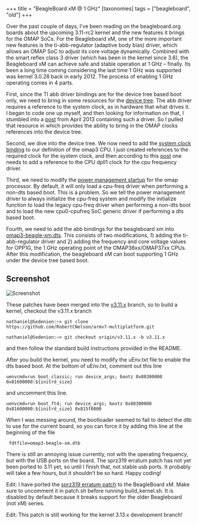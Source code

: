 +++
title = "BeagleBoard xM @ 1 GHz"
[taxonomies]
tags = ["beagleboard", "old"]
+++

Over the past couple of days, I’ve been reading on the beagleboard.org boards about the upcoming 3.11-rc2 kernel and the new features it brings for the OMAP SoCs.  For the Beagleboard xM, one of the more important new features is the ti-abb-regulator (adaptive body bias) driver, which allows an OMAP SoC to adjust its core voltage dynamically.  Combined with the smart reflex class 3 driver (which has been in the kernel since 3.6), the Beagleboard xM can achieve safe and stable operation at 1 GHz – finally.  Its been a long time coming considering the last time 1 GHz was supported was kernel 3.0.28 back in early 2012.  The process of enabling 1 GHz operating comes in 4 parts.

First, since the TI abb driver bindings are for the device tree based boot only, we need to bring in some resources for the [device tree](https://github.com/Teknoman117/beagleboardxm-kernel/blob/v3.11.x/patches/drivers/0005-ARM-dts-omap-clock-bindings-driver.patch).  The abb driver requires a reference to the system clock, as in hardware that what drives it.  I began to code one up myself, and then looking for information on that, I stumbled into a [post](http://lkml.indiana.edu/hypermail/linux/kernel/1304.1/04079.html) from April 2013  containing such a driver.  So I pulled that resource in which provides the ability to bring in the OMAP clocks references into the device tree.

Second, we dive into the device tree.  We now need to add the [system clock binding](https://github.com/Teknoman117/beagleboardxm-kernel/blob/v3.11.x/patches/omap/0014-ARM-dts-omap3-add-clock-bindings-to-dts.patch) to our definition of the omap3 CPU. I just created references to the required clock for the system clock, and then according to this [post](http://lkml.indiana.edu/hypermail/linux/kernel/1304.1/04074.html) one needs to add a reference to the CPU dpll1 clock for the cpu frequency driver.

Third, we need to modify the [power management startup](https://github.com/Teknoman117/beagleboardxm-kernel/blob/v3.11.x/patches/omap/0015-ARM-dts-omap-boot-support-cpu0-cpufreq.patch) for the omap processor. By default, it will only load a cpu-freq driver when performing a non-dts based boot.  This is a problem.  So we tell the power management driver to always initialize the cpu-freq system and modify the initialize function to load the legacy cpu-freq driver when performing a non-dts boot and to load the new cpu0-cpufreq SoC generic driver if performing a dts based boot.

Fourth, we need to add the abb bindings for the beagleboard xm into [omap3-beagle-xm.dts](https://github.com/Teknoman117/beagleboardxm-kernel/blob/v3.11.x/patches/omap/0016-ARM-dts-omap3-beagle-xm-add-opp1g-abb-bindings.patch).  This consists of two modifications, 1) adding the ti-abb-regulator driver and 2) adding the frequency and core voltage values for OPP1G, the 1 GHz operating point of the OMAP36xx/OMAP37xx CPUs.  After this modification, the beagleboard xM can boot supporting 1 GHz under the device tree based boot.

## Screenshot
![Screenshot](/blog/assets/bbxm-1ghz.jpg)

These patches have been merged into the [v3.11.x](https://github.com/RobertCNelson/armv7-multiplatform/tree/v3.11.x) branch, so to build a kernel, checkout the v3.11.x branch

```
nathaniel@Sedenion:~> git clone https://github.com/RobertCNelson/armv7-multiplatform.git

nathaniel@Sedenion:~> git checkout origin/v3.11.x -b v3.11.x
```

and then follow the standard build instructions provided in the README.

After you build the kernel, you need to modify the uEnv.txt file to enable the dts based boot.  At the bottom of  uEnv.txt, comment out this line

```
uenvcmd=run boot_classic; run device_args; bootz 0x80300000 0x81600000:${initrd_size}
```

and uncomment this line.

```
uenvcmd=run boot_ftd; run device_args; bootz 0x80300000 0x81600000:${initrd_size} 0x815f0000
```

When I was messing around, the bootloader seemed to fail to detect the dtb to use for the current board, so you can force it by adding this line at the beginning of the file

```
 fdtfile=omap3-beagle-xm.dtb
```

There is still an annoying issue currently, not with the operating frequency, but with the USB ports on the board.  The sprz319 erratum patch has not yet been ported to 3.11 yet, so until I finish that, not stable usb ports.  It probably will take a few hours, but it shouldn’t be so hard.  Happy coding!

Edit: I have ported the [sprz319 erratum patch](https://github.com/Teknoman117/beagleboardxm-kernel/blob/v3.11.x/patches/omap_sprz319_erratum_v2.1/0001-hack-omap-clockk-dpll5-apply-sprz319e-2.1-erratum-kernel-3.11-rc2.patch) to the BeagleBoard xM. Make sure to uncomment it in patch.sh before running build_kernel.sh.  It is disabled by default because it breaks support for the older Beagleboard (not xM) series.

Edit: This patch is still working for the kernel 3.13.x development branch!
